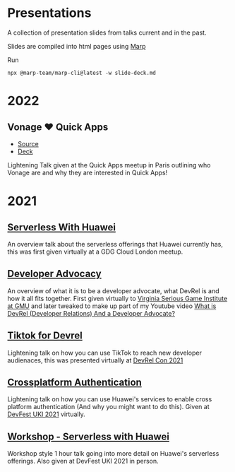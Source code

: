 # Presentations
A collection of presentation slides from talks current and in the past.

Slides are compiled into html pages using [Marp](https://github.com/marp-team/marp-cli)

Run

```
npx @marp-team/marp-cli@latest -w slide-deck.md
```

# 2022

## Vonage ❤️ Quick Apps

- [Source](https://github.com/devwithzachary/presentations/tree/main/vonage-quickapps-meetup)
- [Deck](https://devwithzachary.github.io/presentations/vonage-quickapps-meetup/deck.html)

Lightening Talk given at the Quick Apps meetup in Paris outlining who Vonage are and why they are interested in Quick Apps!

# 2021
## [Serverless With Huawei](https://github.com/devwithzachary/presentations/tree/main/serverless-with-huawei)

An overview talk about the serverless offerings that Huawei currently has, this was first given virtually at a GDG Cloud London meetup.

## [Developer Advocacy](https://github.com/devwithzachary/presentations/tree/main/developer-advocacy)

An overview of what it is to be a developer advocate, what DevRel is and how it all fits together.
First given virtually to [Virginia Serious Game Institute at GMU](https://www.youtube.com/watch?v=Ts_jQdA6DNE) and later tweaked to make up part of my Youtube video [What is DevRel (Developer Relations) And a Developer Advocate?](https://www.youtube.com/watch?v=wOPqL-yGE_o)

## [Tiktok for Devrel](https://github.com/devwithzachary/presentations/tree/main/tiktok-for-devrel)

Lightening talk on how you can use TikTok to reach new developer audienaces, this was presented virtually at [DevRel Con 2021](https://www.youtube.com/watch?v=y9CFTboEOmE)

## [Crossplatform Authentication](https://github.com/devwithzachary/presentations/tree/main/crossplatform-authentication)

Lightening talk on how you can use Huawei's services to enable cross platform authentication (And why you might want to do this). Given at [DevFest UKI 2021](https://www.youtube.com/watch?v=MmrFEo-3acs&t=3139s) virtually.

## [Workshop - Serverless with Huawei](https://github.com/devwithzachary/presentations/tree/main/workshop-serverless-with-huawei)

Workshop style 1 hour talk going into more detail on Huawei's serverless offerings. Also given at DevFest UKI 2021 in person.
